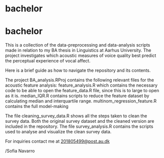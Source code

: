 # bachelor

# bachelor

This is a collection of the data-preprocessing and data-analysis scripts made in relation to my BA thesis in Linguistics at Aarhus University. 
The project investigates which acoustic measures of voice quality best predict the perceptual
experience of vocal affect. 

Here is a brief guide as how to navigate the repository and its contents.

The project BA_analysis.RProj contains the following relevant files for the acoustic feature analysis:
feature_analysis.R which contains the necessary code to be able to open the feature_data.R file, since this is to large to open as it is.
median_IQR.R contains scripts to reduce the feature dataset by calculating median and interquartile range.
multinom_regression_feature.R contains the full model-making


The file cleaning_survey_data.R shows all the steps taken to clean the survey data. Both the original survey dataset and the cleaned version are included in the repository. 
The file survey_analysis.R contains the scripts used to analyse and visualize the clean survey data.


For inquiries contact me at 201805499@post.au.dk

/Sofia Navarro
